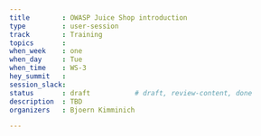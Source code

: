 ```yaml
---
title        : OWASP Juice Shop introduction 
type         : user-session
track        : Training
topics       : 
when_week    : one
when_day     : Tue
when_time    : WS-3
hey_summit   :
session_slack:
status       : draft           # draft, review-content, done
description  : TBD
organizers   : Bjoern Kimminich

---
```


<!--(add intro)

## WHY

(...)

## What

(...)

## Outcomes

(...)

## References

(...)


## Previous-->
